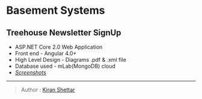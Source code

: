 # Basement Systems

## Treehouse Newsletter SignUp 
- ASP.NET Core 2.0 Web Application
- Front end - Angular 4.0+ 
- High Level Design - Diagrams .pdf & .xml file 
- Database used - mLab(MongoDB) cloud
- _[Screenshots](https://www.draw.io/)_
___
> Author : [Kiran Shettar](https://www.cs.uml.edu/~kshettar)